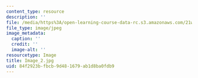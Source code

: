 ```yaml
---
content_type: resource
description: ''
file: /media/https%3A/open-learning-course-data-rc.s3.amazonaws.com/21w-758-genre-fiction-workshop-spring-2013/84f2923bfbcb9d481679ab1d8ba0fdb9_Image_2.jpg
file_type: image/jpeg
image_metadata:
  caption: ''
  credit: ''
  image-alt: ''
resourcetype: Image
title: Image_2.jpg
uid: 84f2923b-fbcb-9d48-1679-ab1d8ba0fdb9
---
```

